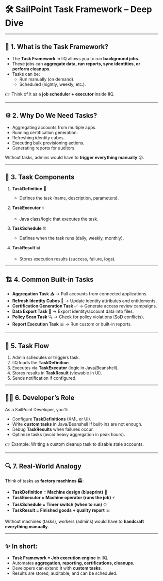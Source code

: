 # 🛠️ SailPoint Task Framework – Deep Dive  

---

## 🌟 1. What is the Task Framework?  
- The **Task Framework** in IIQ allows you to run **background jobs**.  
- These jobs can **aggregate data, run reports, sync identities, or perform cleanups**.  
- Tasks can be:  
  - Run manually (on demand).  
  - Scheduled (nightly, weekly, etc.).  

👉 Think of it as a **job scheduler + executor** inside IIQ.  

---

## ⚙️ 2. Why Do We Need Tasks?  

- Aggregating accounts from multiple apps.  
- Running certification generation.  
- Refreshing identity cubes.  
- Executing bulk provisioning actions.  
- Generating reports for auditors.  

Without tasks, admins would have to **trigger everything manually** 😵.  

---

## 🔹 3. Task Components  

1. **TaskDefinition** 📜  
   - Defines the task (name, description, parameters).  

2. **TaskExecutor** ⚡  
   - Java class/logic that executes the task.  

3. **TaskSchedule** ⏰  
   - Defines when the task runs (daily, weekly, monthly).  

4. **TaskResult** 📊  
   - Stores execution results (success, failure, logs).  

---

## 🏗️ 4. Common Built-in Tasks  

- **Aggregation Task** 📥 → Pull accounts from connected applications.  
- **Refresh Identity Cubes** 🔄 → Update identity attributes and entitlements.  
- **Certification Generation Task** ✅ → Generate access review campaigns.  
- **Data Export Task** 📂 → Export identity/account data into files.  
- **Policy Scan Task** 🔍 → Check for policy violations (SoD conflicts).  
- **Report Execution Task** 📊 → Run custom or built-in reports.  

---

## 🔄 5. Task Flow  

1. Admin schedules or triggers task.  
2. IIQ loads the **TaskDefinition**.  
3. Executes via **TaskExecutor** (logic in Java/Beanshell).  
4. Stores results in **TaskResult** (viewable in UI).  
5. Sends notification if configured.  

---

## 🧑‍💻 6. Developer’s Role  

As a SailPoint Developer, you’ll:  
- Configure **TaskDefinitions** (XML or UI).  
- Write **custom tasks** in Java/Beanshell if built-ins are not enough.  
- Debug **TaskResults** when failures occur.  
- Optimize tasks (avoid heavy aggregation in peak hours).  

👉 Example: Writing a custom cleanup task to disable stale accounts.  

---

## 🔍 7. Real-World Analogy  

Think of tasks as **factory machines 🏭**:  
- **TaskDefinition = Machine design (blueprint)** 📝  
- **TaskExecutor = Machine operator (runs the job)** ⚡  
- **TaskSchedule = Timer switch (when to run)** ⏰  
- **TaskResult = Finished goods + quality report** 📊  

Without machines (tasks), workers (admins) would have to **handcraft everything manually**.  

---

## ✨ In short:  

- **Task Framework = Job execution engine** in IIQ.  
- Automates **aggregation, reporting, certifications, cleanups**.  
- Developers can extend it with **custom tasks**.  
- Results are stored, auditable, and can be scheduled.  
